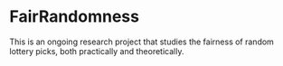 # FairRandomness
This is an ongoing research project that studies the fairness of random lottery picks, both practically and theoretically.
